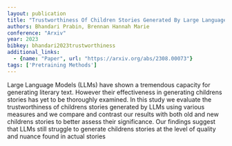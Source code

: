 ```yaml
---
layout: publication
title: "Trustworthiness Of Children Stories Generated By Large Language Models"
authors: Bhandari Prabin, Brennan Hannah Marie
conference: "Arxiv"
year: 2023
bibkey: bhandari2023trustworthiness
additional_links:
  - {name: "Paper", url: "https://arxiv.org/abs/2308.00073"}
tags: ['Pretraining Methods']
---
```

Large Language Models (LLMs) have shown a tremendous capacity for generating literary text. However their effectiveness in generating childrens stories has yet to be thoroughly examined. In this study we evaluate the trustworthiness of childrens stories generated by LLMs using various measures and we compare and contrast our results with both old and new childrens stories to better assess their significance. Our findings suggest that LLMs still struggle to generate childrens stories at the level of quality and nuance found in actual stories
